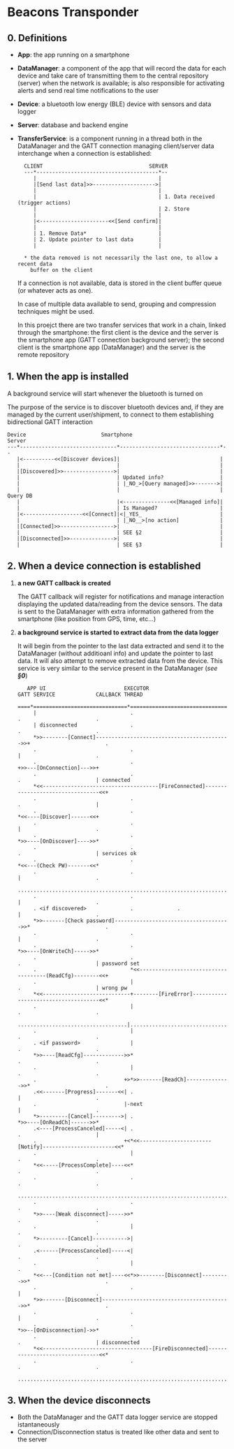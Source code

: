 # Beacons Transponder
   								
## 0. Definitions

- **App**: the app running on a smartphone

- **DataManager**: a component of the app that will record the data for each device
	and take care of transmitting them to the central repository (server)
	when the network is available;
	is also responsible for activating alerts and send real time notifications
	to the user
	
- **Device**: a bluetooth low energy (BLE) device with sensors and data logger

- **Server**: database and backend engine

- **TransferService**: is a component running in a thread both in the DataManager and 
	the GATT connection managing client/server data interchange when a connection is
	established:

		CLIENT                                  SERVER
		---*---------------------------------------*--
		   |                                       |
		   |[Send last data]>>-------------------->|
		   |                                       |
		   |                                       | 1. Data received (trigger actions)
		   |                                       | 2. Store
		   |                                       |
		   |<----------------------<<[Send confirm]|
		   |                                       |
		   | 1. Remove Data*                       |
		   | 2. Update pointer to last data        |
		   |                                       |

		* the data removed is not necessarily the last one, to allow a recent data 
		  buffer on the client

	If a connection is not available, data is stored in the client buffer queue
	(or whatever acts as one).

	In case of multiple data available to send, grouping and compression techniques
	might be used.

	In this proejct there are two transfer services that work in a chain, linked through 
	the smartphone: the first client is the device and the server is the smartphone 
	app (GATT connection background server); the second client is the smartphone app
	(DataManager) and the server is the remote repository


## 1. When the app is installed

A background service will start whenever the bluetooth is turned on

The purpose of the service is to discover bluetooth devices and, if they are managed by the current
user/shipment, to connect to them establishing bidirectional GATT interaction

	Device                        Smartphone                         Server
	---*-------------------------------*--------------------------------*--
	   |<----------<<[Discover devices]|                                |
	   |                               |                                |
	   |[Discovered]>>---------------->|                                |
	   |                               | Updated info?                  |
	   |                               | |_NO_>[Query managed]>>------->|
	   |                               |                                | Query DB
	   |                               |<---------------<<[Managed info]|
	   |                               | Is Managed?                    |
	   |<-------------------<<[Connect]|<|_YES_                         |
	   |                               | |_NO__>[no action]             |
	   |[Connected]>>----------------->|                                |
	   |                               | SEE §2                         |
	   |[Disconnected]>>-------------->|                                |
	   |                               | SEE §3                         |


## 2. When a device connection is established

1. **a new GATT callback is created**

	The GATT callback will register for notifications and manage interaction displaying the updated 
	data/reading from the device sensors. The data is sent to the DataManager with extra information
	gathered from the smartphone (like position from GPS, time, etc...)

2. **a background service is started to extract data from the data logger**

	It will begin from the pointer to the last data extracted and send it to the DataManager 
	(without additioanl info) and update the pointer to last data. It will also attempt to remove
	extracted data from the device. This service is very similar to the service present in the DataManager
	(*see __§0__*)

          APP UI                         EXECUTOR                      GATT SERVICE             CALLBACK THREAD
        ====*==============================*=================================*========================*===========
            |                              .                                 .                        .
            | disconnected                 .                                 .                        .
            *>>--------[Connect]------------------------------------------->>+                        .
            .                              .                                 |                        .
            .                              .                                 +>>---[OnConnection]--->>+
            .                              .                                 .                        | connected
            *<<-------------------------------------[FireConnected]---------------------------------<<+
            .                              .                                 .                        |
            .                              .                                 *<<----[Discover]------<<+
            .                              .                                 |                        .
            .                              .                                 *>>----[OnDiscover]---->>*
            .                              .                                 .                        | services ok
            .                              .                                 *<<---(Check PW)-------<<*
            .                              .                                 |                        .
        .....................................................................|......................................
            .                              .                                 |                        .
            . <if discovered>              .              .                  |                        .
            *>>-------[Check password]------------------------------------->>*                        .
            .                              .                                 |                        .
            .                              .                                 *>>----[OnWriteCh]----->>*
            .                              .                                 .                        | password set
            .                              *<<-------------------------------------(ReadCfg)--------<<+
            .                              |                                 .                        | wrong pw
            *<<----------------------------+--------[FireError]-------------------------------------<<*
            .                              |                                 .                        .
        ...................................|........................................................................
            .                              |                                 .                        .
            . <if password>                |                                 .                        .
            *>>----[ReadCfg]------------->>*                                 .                        .
            .                              |                                 .                        .
            .                            +>*>>-------[ReadCh]-------------->>*                        .
            .<<-------[Progress]-------<<| .                                 |                        .
            .                            |-next                              |                        .
            *>---------[Cancel]--------->| .                                 *>>----[OnReadCh]------>>*
            .<----[ProcessCanceled]-----<| .                                 .                        |
            .                            +<*<<-----------------------[Notify]-----------------------<<*
            .                              |                                 .                        .
            *<<-----[ProcessComplete]----<<*                                 .                        .
            .                              .                                 .                        .
        ............................................................................................................
            .                              .                                 .                        .
            *>>----[Weak disconnect]----->>*                                 .                        .
            .                              |                                 .                        .
            *>---------[Cancel]----------->|                                 .                        .
            .<------[ProcessCanceled]-----<|                                 .                        .
            .                              |                                 .                        .
            *<<---[Condition not met]----<<*>>--------[Disconnect]--------->>*                        .
            .                              .                                 |                        .
            *>>-------[Disconnect]----------------------------------------->>*                        .
            .                              .                                 |                        .
            .                              .                                 *>>--[OnDisconnection]->>*
            .                              .                                 .                        | disconnected
            *<<-----------------------------------[FireDisconnected]--------------------------------<<*
            .                              .                                 .                        .
        ............................................................................................................


## 3. When the device disconnects

- Both the DataManager and the GATT data logger service are stopped istantaneously
- Connection/Disconnection status is treated like other data and sent to the server

